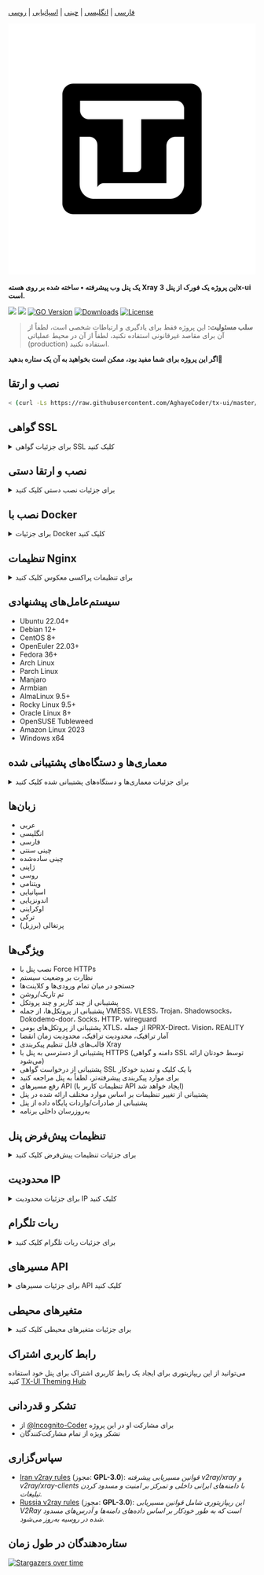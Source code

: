 [فارسی](/README.fa_IR.md) | [انگلیسی](/README.md) | [چینی](/README.zh_CN.md) | [اسپانیایی](/README.es_ES.md) | [روسی](/README.ru_RU.md)

<p align="center">
  <picture>
    <img alt="tx-ui" src="./media/tx-ui-dark.png" style="width:512px;height:512px;">
  </picture>
</p>

**یک پنل وب پیشرفته • ساخته شده بر روی هسته Xray**
**این پروژه یک فورک از پنل 3x-ui است.**

[![](https://img.shields.io/github/v/release/AghayeCoder/tx-ui.svg)](https://github.com/AghayeCoder/tx-ui/releases)
[![](https://img.shields.io/github/actions/workflow/status/AghayeCoder/tx-ui/release.yml.svg)](#)
[![GO Version](https://img.shields.io/github/go-mod/go-version/AghayeCoder/tx-ui.svg)](#)
[![Downloads](https://img.shields.io/github/downloads/AghayeCoder/tx-ui/total.svg)](#)
[![License](https://img.shields.io/badge/license-GPL%20V3-blue.svg?longCache=true)](https://www.gnu.org/licenses/gpl-3.0.en.html)

> **سلب مسئولیت:** این پروژه فقط برای یادگیری و ارتباطات شخصی است، لطفاً از آن برای مقاصد غیرقانونی استفاده نکنید، لطفاً
> از آن در محیط عملیاتی (production) استفاده نکنید.

**اگر این پروژه برای شما مفید بود، ممکن است بخواهید به آن یک ستاره بدهید**:star2:

## نصب و ارتقا

```bash
< (curl -Ls https://raw.githubusercontent.com/AghayeCoder/tx-ui/master/install.sh)
```

## گواهی SSL

<details>
  <summary>برای جزئیات گواهی SSL کلیک کنید</summary>

### ACME

برای مدیریت گواهی‌های SSL با استفاده از ACME:

1. اطمینان حاصل کنید که دامنه شما به درستی به سرور متصل شده است.
2. دستور `x-ui` را در ترمینال اجرا کنید، سپس `مدیریت گواهی SSL` را انتخاب کنید.
3. گزینه‌های زیر به شما نمایش داده می‌شود:

    - **دریافت SSL:** دریافت گواهی‌های SSL.
    - **لغو:** لغو گواهی‌های SSL موجود.
    - **تمدید اجباری:** تمدید اجباری گواهی‌های SSL.
    - **نمایش دامنه‌های موجود:** نمایش تمام گواهی‌های دامنه موجود در سرور.
    - **تنظیم مسیرهای گواهی برای پنل:** مشخص کردن گواهی دامنه شما برای استفاده توسط پنل.

### Certbot

برای نصب و استفاده از Certbot:

```sh
apt-get install certbot -y
certbot certonly --standalone --agree-tos --register-unsafely-without-email -d yourdomain.com
certbot renew --dry-run
```

### Cloudflare

اسکریپت مدیریت شامل یک برنامه داخلی برای درخواست گواهی SSL از Cloudflare است. برای استفاده از این اسکریپت جهت درخواست
گواهی، به موارد زیر نیاز دارید:

- ایمیل ثبت‌شده در Cloudflare
- کلید API سراسری (Global API Key) Cloudflare
- نام دامنه باید از طریق Cloudflare به سرور فعلی متصل شده باشد

**چگونه کلید API سراسری Cloudflare را دریافت کنیم:**

1. دستور `x-ui` را در ترمینال اجرا کنید، سپس `گواهی SSL کلودفلر` را انتخاب کنید.
2. از این لینک بازدید کنید: [توکن‌های API کلودفلر](https://dash.cloudflare.com/profile/api-tokens).
3. روی "View Global API Key" کلیک کنید (تصویر زیر را ببینید):
   ![](media/APIKey1.PNG)
4. ممکن است نیاز به احراز هویت مجدد حساب خود داشته باشید. پس از آن، کلید API نمایش داده خواهد شد (تصویر زیر را ببینید):
   ![](media/APIKey2.png)

هنگام استفاده، فقط `نام دامنه`، `ایمیل`، و `کلید API` خود را وارد کنید. نمودار به شرح زیر است:
![](media/DetailEnter.png)


</details>

## نصب و ارتقا دستی

<details>
  <summary>برای جزئیات نصب دستی کلیک کنید</summary>

#### نحوه استفاده

1. برای دانلود آخرین نسخه بسته فشرده به طور مستقیم روی سرور خود، دستور زیر را اجرا کنید:

```bash
ARCH=$(uname -m)
case "${ARCH}" in
  x86_64 | x64 | amd64) XUI_ARCH="amd64" ;; 
  i*86 | x86) XUI_ARCH="386" ;; 
  armv8* | armv8 | arm64 | aarch64) XUI_ARCH="arm64" ;; 
  armv7* | armv7) XUI_ARCH="armv7" ;; 
  armv6* | armv6) XUI_ARCH="armv6" ;; 
  armv5* | armv5) XUI_ARCH="armv5" ;; 
  s390x) echo 's390x' ;; 
  *) XUI_ARCH="amd64" ;; 
esac


wget https://github.com/AghayeCoder/tx-ui/releases/latest/download/x-ui-linux-${XUI_ARCH}.tar.gz
```

2. پس از دانلود بسته فشرده، دستورات زیر را برای نصب یا ارتقا x-ui اجرا کنید:

```bash
ARCH=$(uname -m)
case "${ARCH}" in
  x86_64 | x64 | amd64) XUI_ARCH="amd64" ;; 
  i*86 | x86) XUI_ARCH="386" ;; 
  armv8* | armv8 | arm64 | aarch64) XUI_ARCH="arm64" ;; 
  armv7* | armv7) XUI_ARCH="armv7" ;; 
  armv6* | armv6) XUI_ARCH="armv6" ;; 
  armv5* | armv5) XUI_ARCH="armv5" ;; 
  s390x) echo 's390x' ;; 
  *) XUI_ARCH="amd64" ;; 
esac

cd /root/ 
rm -rf x-ui/ /usr/local/x-ui/ /usr/bin/x-ui
tar zxvf x-ui-linux-${XUI_ARCH}.tar.gz
chmod +x x-ui/x-ui x-ui/bin/xray-linux-* x-ui/x-ui.sh
cp x-ui/x-ui.sh /usr/bin/x-ui
cp -f x-ui/x-ui.service /etc/systemd/system/
systemctl daemon-reload
systemctl enable x-ui
systemctl restart x-ui
```

</details>

## نصب با Docker

<details>
  <summary>برای جزئیات Docker کلیک کنید</summary>

#### نحوه استفاده

1. **نصب Docker:**

   ```sh
   bash <(curl -sSL https://get.docker.com)
   ```

2. **کلون کردن ریپازیتوری پروژه:**

   ```sh
   git clone https://github.com/AghayeCoder/tx-ui.git
   cd tx-ui
   ```

3. **شروع سرویس:**

   ```sh
   docker compose up -d
   ```

فلگ `--pull always` را اضافه کنید تا داکر در صورت کشیده شدن یک ایمیج جدیدتر، کانتینر را به طور خودکار بازسازی کند.
برای اطلاعات بیشتر به https://docs.docker.com/reference/cli/docker/container/run/#pull مراجعه کنید.

**یا**

   ```sh
   docker run -itd \
      -e XRAY_VMESS_AEAD_FORCED=false \
      -v $PWD/db/:/etc/x-ui/ \
      -v $PWD/cert/:/root/cert/ \
      --network=host \
      --restart=unless-stopped \
      --name tx-ui \
      ghcr.io/aghayecoder/tx-ui:latest
   ```

4. **به‌روزرسانی به آخرین نسخه:**

   ```sh
   cd tx-ui
   docker compose down
   docker compose pull tx-ui
   docker compose up -d
   ```

5. **حذف tx-ui از Docker:**

   ```sh
   docker stop tx-ui
   docker rm tx-ui
   cd --
   rm -r tx-ui
   ```

</details>

## تنظیمات Nginx

<details>
  <summary>برای تنظیمات پراکسی معکوس کلیک کنید</summary>

#### پراکسی معکوس Nginx

```nginx
location / {
    proxy_set_header X-Forwarded-For $proxy_add_x_forwarded_for;
    proxy_set_header X-Forwarded-Proto $scheme;
    proxy_set_header Host $http_host;
    proxy_set_header X-Real-IP $remote_addr;
    proxy_set_header Range $http_range;
    proxy_set_header If-Range $http_if_range; 
    proxy_redirect off;
    proxy_pass http://127.0.0.1:2053;
}
```

#### زیرمسیر Nginx

- اطمینان حاصل کنید که "مسیر URI" در تنظیمات پنل `/sub` یکسان باشد.
- `url` در تنظیمات پنل باید با `/` خاتمه یابد.

```nginx
location /sub {
    proxy_set_header X-Forwarded-For $proxy_add_x_forwarded_for;
    proxy_set_header X-Forwarded-Proto $scheme;
    proxy_set_header Host $http_host;
    proxy_set_header X-Real-IP $remote_addr;
    proxy_set_header Range $http_range;
    proxy_set_header If-Range $http_if_range; 
    proxy_redirect off;
    proxy_pass http://127.0.0.1:2053;
}
```

</details>

## سیستم‌عامل‌های پیشنهادی

- Ubuntu 22.04+
- Debian 12+
- CentOS 8+
- OpenEuler 22.03+
- Fedora 36+
- Arch Linux
- Parch Linux
- Manjaro
- Armbian
- AlmaLinux 9.5+
- Rocky Linux 9.5+
- Oracle Linux 8+
- OpenSUSE Tubleweed
- Amazon Linux 2023
- Windows x64

## معماری‌ها و دستگاه‌های پشتیبانی شده

<details>
  <summary>برای جزئیات معماری‌ها و دستگاه‌های پشتیبانی شده کلیک کنید</summary>

پلتفرم ما با طیف متنوعی از معماری‌ها و دستگاه‌ها سازگاری دارد و انعطاف‌پذیری را در محیط‌های مختلف محاسباتی تضمین می‌کند.
معماری‌های کلیدی که ما پشتیبانی می‌کنیم به شرح زیر است:

- **amd64**: این معماری رایج، استاندارد کامپیوترهای شخصی و سرورها است و اکثر سیستم‌عامل‌های مدرن را به راحتی پشتیبانی
  می‌کند.

- **x86 / i386**: این معماری که به طور گسترده در کامپیوترهای رومیزی و لپ‌تاپ‌ها استفاده می‌شود، از پشتیبانی وسیع
  سیستم‌عامل‌ها و برنامه‌های کاربردی متعددی از جمله، اما نه محدود به، سیستم‌های ویندوز، macOS و لینوکس برخوردار است.

- **armv8 / arm64 / aarch64**: این معماری که برای دستگاه‌های موبایل و توکار (embedded) امروزی مانند گوشی‌های هوشمند و
  تبلت‌ها طراحی شده است، در دستگاه‌هایی مانند Raspberry Pi 4، Raspberry Pi 3، Raspberry Pi Zero 2/Zero 2 W، Orange Pi 3
  LTS و غیره به کار رفته است.

- **armv7 / arm / arm32**: این معماری که برای دستگاه‌های موبایل و توکار قدیمی‌تر استفاده می‌شود، همچنان به طور گسترده در
  دستگاه‌هایی مانند Orange Pi Zero LTS، Orange Pi PC Plus، Raspberry Pi 2 و غیره کاربرد دارد.

- **armv6 / arm / arm32**: این معماری که برای دستگاه‌های توکار بسیار قدیمی طراحی شده، با وجود رواج کمتر، هنوز هم در حال
  استفاده است. دستگاه‌هایی مانند Raspberry Pi 1، Raspberry Pi Zero/Zero W از این معماری استفاده می‌کنند.

- **armv5 / arm / arm32**: یک معماری قدیمی‌تر که عمدتاً با سیستم‌های توکار اولیه مرتبط است، امروزه کمتر رایج است اما
  ممکن است هنوز در دستگاه‌های قدیمی مانند نسخه‌های اولیه Raspberry Pi و برخی گوشی‌های هوشمند قدیمی‌تر یافت شود.

- **s390x**: این معماری معمولاً در کامپیوترهای مین‌فریم IBM استفاده می‌شود و عملکرد و قابلیت اطمینان بالایی را برای
  بارهای کاری سازمانی ارائه می‌دهد.

</details>

## زبان‌ها

- عربی
- انگلیسی
- فارسی
- چینی سنتی
- چینی ساده‌شده
- ژاپنی
- روسی
- ویتنامی
- اسپانیایی
- اندونزیایی
- اوکراینی
- ترکی
- پرتغالی (برزیل)

## ویژگی‌ها

- نصب پنل با Force HTTPs
- نظارت بر وضعیت سیستم
- جستجو در میان تمام ورودی‌ها و کلاینت‌ها
- تم تاریک/روشن
- پشتیبانی از چند کاربر و چند پروتکل
- پشتیبانی از پروتکل‌ها، از جمله VMESS، VLESS، Trojan، Shadowsocks، Dokodemo-door، Socks، HTTP، wireguard
- پشتیبانی از پروتکل‌های بومی XTLS، از جمله RPRX-Direct، Vision، REALITY
- آمار ترافیک، محدودیت ترافیک، محدودیت زمان انقضا
- قالب‌های قابل تنظیم پیکربندی Xray
- پشتیبانی از دسترسی به پنل با HTTPS (دامنه و گواهی SSL توسط خودتان ارائه می‌شود)
- پشتیبانی از درخواست گواهی SSL با یک کلیک و تمدید خودکار
- برای موارد پیکربندی پیشرفته‌تر، لطفاً به پنل مراجعه کنید
- رفع مسیرهای API (تنظیمات کاربر با API ایجاد خواهد شد)
- پشتیبانی از تغییر تنظیمات بر اساس موارد مختلف ارائه شده در پنل
- پشتیبانی از صادرات/واردات پایگاه داده از پنل
- به‌روزرسان داخلی برنامه

## تنظیمات پیش‌فرض پنل

<details>
  <summary>برای جزئیات تنظیمات پیش‌فرض کلیک کنید</summary>

### نام کاربری، رمز عبور، پورت و مسیر پایه وب

اگر این تنظیمات را تغییر ندهید، به صورت تصادفی ایجاد خواهند شد (این مورد برای Docker صدق نمی‌کند).

**تنظیمات پیش‌فرض برای Docker:**

- **نام کاربری:** admin
- **رمز عبور:** admin
- **پورت:** 2053

### مدیریت پایگاه داده:

شما می‌توانید به راحتی پشتیبان‌گیری و بازیابی پایگاه داده را مستقیماً از پنل انجام دهید.

- **مسیر پایگاه داده:**
    - /etc/x-ui/x-ui.db

### مسیر پایه وب

1. **بازنشانی مسیر پایه وب:**
    - ترمینال خود را باز کنید.
    - دستور `x-ui` را اجرا کنید.
    - گزینه `بازنشانی مسیر پایه وب` را انتخاب کنید.

2. **ایجاد یا سفارشی‌سازی مسیر:**
    - مسیر به صورت تصادفی ایجاد می‌شود، یا می‌توانید یک مسیر سفارشی وارد کنید.

3. **مشاهده تنظیمات فعلی:**
    - برای مشاهده تنظیمات فعلی خود، از دستور `x-ui settings` در ترمینال یا `مشاهده تنظیمات فعلی` در `x-ui` استفاده کنید.

### توصیه امنیتی:

- برای امنیت بیشتر، از یک کلمه طولانی و تصادفی در ساختار URL خود استفاده کنید.

**مثال‌ها:**

- `http://ip:port/*webbasepath*/panel`
- `http://domain:port/*webbasepath*/panel`

</details>

## محدودیت IP

<details>
  <summary>برای جزئیات محدودیت IP کلیک کنید</summary>

#### نحوه استفاده

**توجه:** محدودیت IP هنگام استفاده از تونل IP به درستی کار نخواهد کرد.

برای فعال کردن قابلیت محدودیت IP، باید `fail2ban` و فایل‌های مورد نیاز آن را با دنبال کردن این مراحل نصب کنید:

1. دستور `x-ui` را در ترمینال اجرا کنید، سپس `مدیریت محدودیت IP` را انتخاب کنید.
2. گزینه‌های زیر را مشاهده خواهید کرد:

    - **تغییر مدت زمان مسدودیت:** تنظیم مدت زمان مسدودیت‌ها.
    - **رفع مسدودیت همه:** لغو تمام مسدودیت‌های فعلی.
    - **بررسی لاگ‌ها:** بازبینی لاگ‌ها.
    - **وضعیت Fail2ban:** بررسی وضعیت `fail2ban`.
    - **راه‌اندازی مجدد Fail2ban:** راه‌اندازی مجدد سرویس `fail2ban`.
    - **حذف Fail2ban:** حذف Fail2ban به همراه تنظیمات.

3. یک مسیر برای لاگ دسترسی در پنل با تنظیم `Xray Configs/log/Access log` به `./access.log` اضافه کنید، سپس ذخیره کرده و
   xray را مجدداً راه‌اندازی کنید.

</details>

## ربات تلگرام

<details>
  <summary>برای جزئیات ربات تلگرام کلیک کنید</summary>

#### نحوه استفاده

پنل وب از طریق ربات تلگرام از گزارش ترافیک روزانه، ورود به پنل، پشتیبان‌گیری از پایگاه داده، وضعیت سیستم، اطلاعات کاربر
و سایر اعلان‌ها و عملکردها پشتیبانی می‌کند. برای استفاده از ربات، باید پارامترهای مربوط به ربات را در پنل تنظیم کنید، از
جمله:

- توکن تلگرام
- شناسه چت ادمین(ها)
- زمان اعلان (با سینتکس cron)
- اعلان تاریخ انقضا
- اعلان سقف ترافیک
- پشتیبان‌گیری از پایگاه داده
- اعلان بار CPU

**سینتکس مرجع:**

- `30 * * * * *` - اعلان در ثانیه ۳۰ هر دقیقه
- `0 */10 * * * *` - اعلان در ثانیه اول هر ۱۰ دقیقه
- `@hourly` - اعلان ساعتی
- `@daily` - اعلان روزانه (ساعت ۰۰:۰۰ بامداد)
- `@weekly` - اعلان هفتگی
- `@every 8h` - اعلان هر ۸ ساعت

### ویژگی‌های ربات تلگرام

- گزارش دوره‌ای
- اعلان ورود
- اعلان آستانه CPU
- آستانه برای زمان انقضا و ترافیک برای گزارش پیشاپیش
- پشتیبانی از منوی گزارش کلاینت در صورتی که نام کاربری تلگرام کلاینت به تنظیمات کاربر اضافه شده باشد
- پشتیبانی از گزارش ترافیک تلگرام با جستجوی UUID (VMESS/VLESS) یا رمز عبور (TROJAN) - به صورت ناشناس
- ربات مبتنی بر منو
- جستجوی کلاینت با ایمیل (فقط ادمین)
- بررسی تمام ورودی‌ها
- بررسی وضعیت سرور
- بررسی کاربران منقضی شده
- دریافت پشتیبان بر اساس درخواست و در گزارش‌های دوره‌ای
- ربات چند زبانه

### راه‌اندازی ربات تلگرام

- [Botfather](https://t.me/BotFather) را در حساب تلگرام خود شروع کنید:
  ![Botfather](./media/botfather.png)

- یک ربات جدید با استفاده از دستور /newbot ایجاد کنید: از شما ۲ سوال پرسیده می‌شود، یک نام و یک نام کاربری برای ربات
  شما. توجه داشته باشید که نام کاربری باید با کلمه "bot" خاتمه یابد.
  ![Create new bot](./media/newbot.png)

- رباتی را که تازه ایجاد کرده‌اید، شروع کنید. می‌توانید لینک ربات خود را اینجا پیدا کنید.
  ![token](./media/token.png)

- وارد پنل خود شوید و تنظیمات ربات تلگرام را مانند زیر پیکربندی کنید:
  ![Panel Config](./media/panel-bot-config.png)

توکن ربات خود را در فیلد ورودی شماره ۳ وارد کنید.
شناسه کاربری را در فیلد ورودی شماره ۴ وارد کنید. حساب‌های تلگرامی با این شناسه، ادمین ربات خواهند بود. (می‌توانید بیش از
یک شناسه وارد کنید، فقط آنها را با , جدا کنید)

- چگونه شناسه کاربری تلگرام را دریافت کنیم؟ از این [ربات](https://t.me/useridinfobot) استفاده کنید، ربات را شروع کنید و
  شناسه کاربری تلگرام را به شما خواهد داد.
  ![User ID](./media/user-id.png)

</details>

## مسیرهای API

<details>
  <summary>برای جزئیات مسیرهای API کلیک کنید</summary>

#### نحوه استفاده

- [مستندات API](https://www.postman.com/aghayecoder/tx-ui/collection/q1l5l0u/tx-ui)
- `/login` با داده‌های کاربر `POST`: `{username: '', password: ''}` برای ورود
- `/panel/api/inbounds` پایه برای اقدامات زیر:

|  متد   | مسیر                               | عمل                                                      |
|:------:|------------------------------------|----------------------------------------------------------|
| `GET`  | `"/list"`                          | دریافت تمام ورودی‌ها                                     |
| `GET`  | `"/get/:id"`                       | دریافت ورودی با inbound.id                               |
| `GET`  | `"/getClientTraffics/:email"`      | دریافت ترافیک‌های کلاینت با ایمیل                        |
| `GET`  | `"/getClientTrafficsById/:id"`     | دریافت ترافیک کلاینت با شناسه                            |
| `GET`  | `"/createbackup"`                  | ربات تلگرام پشتیبان را برای ادمین‌ها ارسال می‌کند        |
| `POST` | `"/add"`                           | افزودن ورودی                                             |
| `POST` | `"/del/:id"`                       | حذف ورودی                                                |
| `POST` | `"/update/:id"`                    | به‌روزرسانی ورودی                                        |
| `POST` | `"/clientIps/:email"`              | آدرس IP کلاینت                                           |
| `POST` | `"/clearClientIps/:email"`         | پاک کردن آدرس IP کلاینت                                  |
| `POST` | `"/addClient"`                     | افزودن کلاینت به ورودی                                   |
| `POST` | `"/:id/delClient/:clientId"`       | حذف کلاینت با clientId*                                  |
| `POST` | `"/updateClient/:clientId"`        | به‌روزرسانی کلاینت با clientId*                          |
| `POST` | `"/updateClientTraffic/:email"`    | به‌روزرسانی ترافیک کلاینت با ایمیل، مقادیر به بایت هستند |
| `POST` | `"/:id/resetClientTraffic/:email"` | بازنشانی ترافیک کلاینت                                   |
| `POST` | `"/resetAllTraffics"`              | بازنشانی ترافیک تمام ورودی‌ها                            |
| `POST` | `"/resetAllClientTraffics/:id"`    | بازنشانی ترافیک تمام کلاینت‌ها در یک ورودی               |
| `POST` | `"/delDepletedClients/:id"`        | حذف کلاینت‌های منقضی شده ورودی (-1: همه)                 |
| `POST` | `"/onlines"`                       | دریافت کاربران آنلاین (لیست ایمیل‌ها)                    |
| `POST` | `"/depleted"`                      | دریافت کاربران منقضی شده (لیست ایمیل‌ها)                 |
| `POST` | `"/disabled"`                      | دریافت کاربران غیرفعال (لیست ایمیل‌ها)                   |

- فیلد `clientId` باید با موارد زیر پر شود:

- `client.id` برای VMESS و VLESS
- `client.password` برای TROJAN
- `client.email` برای Shadowsocks \.
  `/panel/api/server` پایه برای اقدامات زیر:

|  متد  | مسیر                    | عمل                       |
|:-----:|-------------------------|---------------------------|
| `GET` | `"/status"`             | دریافت وضعیت سرور         |
| `GET` | `"/restartXrayService"` | راه‌اندازی مجدد هسته xray |

[<img src="https://run.pstmn.io/button.svg" alt="Run In Postman" style="width: 128px; height: 32px;">](https://app.getpostman.com/run-collection/5146551-dda3cab3-0e33-485f-96f9-d4262f437ac5?action=collection%2Ffork&source=rip_markdown&collection-url=entityId%3D5146551-dda3cab3-0e33-485f-96f9-d4262f437ac5%26entityType%3Dcollection%26workspaceId%3Dd64f609f-485a-4951-9b8f-876b3f917124)

</details>

## متغیرهای محیطی

<details>
  <summary>برای جزئیات متغیرهای محیطی کلیک کنید</summary>

#### نحوه استفاده

| متغیر          |                  نوع                   | پیش‌فرض     |
|----------------|:--------------------------------------:|:------------|
| XUI_LOG_LEVEL  | "debug" \| "info" \| "warn" \| "error" | "info"      |
| XUI_DEBUG      |               `boolean`                | `false`     |
| XUI_BIN_FOLDER |                `string`                | "bin"       |
| XUI_DB_FOLDER  |                `string`                | "/etc/x-ui" |
| XUI_LOG_FOLDER |                `string`                | "/var/log"  |

مثال:

```sh
XUI_BIN_FOLDER="bin" XUI_DB_FOLDER="/etc/x-ui" go build main.go
```

</details>

## رابط کاربری اشتراک

می‌توانید از این ریپازیتوری برای ایجاد یک رابط کاربری اشتراک برای پنل خود استفاده
کنید [TX-UI Theming Hub](https://github.com/AghayeCoder/TX-ThemeHub)

## تشکر و قدردانی

- از [@Incognito-Coder](https://github.com/incognito-coder) برای مشارکت او در این پروژه
- تشکر ویژه از تمام مشارکت‌کنندگان

## سپاس‌گزاری

- [Iran v2ray rules](https://github.com/chocolate4u/Iran-v2ray-rules) (مجوز: **GPL-3.0**): _قوانین مسیریابی پیشرفته
  v2ray/xray و v2ray/xray-clients با دامنه‌های ایرانی داخلی و تمرکز بر امنیت و مسدود کردن تبلیغات._
- [Russia v2ray rules](https://github.com/runetfreedom/russia-v2ray-rules-dat) (مجوز: **GPL-3.0**): _این ریپازیتوری شامل
  قوانین مسیریابی V2Ray است که به طور خودکار بر اساس داده‌های دامنه‌ها و آدرس‌های مسدود شده در روسیه به‌روز می‌شود._

## ستاره‌دهندگان در طول زمان

[![Stargazers over time](https://starchart.cc/AghayeCoder/tx-ui.svg?variant=adaptive)](https://starchart.cc/AghayeCoder/tx-ui)
